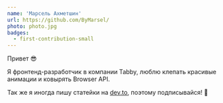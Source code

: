 ```yaml
---
name: 'Марсель Ахметшин'
url: https://github.com/ByMarsel/
photo: photo.jpg
badges:
  - first-contribution-small
---
```


Привет :sunglasses:

Я фронтенд-разработчик в компании Tabby, люблю клепать красивые анимации и ковырять Browser API. 

Так же я иногда пишу статейки на [dev.to](https://dev.to/bymarsel/web-workers-revolutionizing-web-performance-and-user-experience-3i1b), поэтому подписывайся! :muscle:
